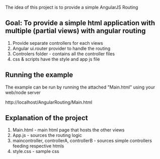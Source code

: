 The idea of this project is to provide a simple AngularJS Routing

## Goal: To provide a simple html application with multiple (partial views) with angular routing
1) Provide separate controllers for each views
2) Angular ui.router provider to handle the routing
3) Controlers folder - contains all the controller files
4) css & scripts have the style and app js file

## Running the example
The example can be run by running the attached "Main.html" using your web/node server

http://localhost/AngularRouting/Main.html

## Explanation of the project

1) Main.html - main html page that hosts the other views
2) App.js - sources the routing logic
3) maincontroller, controllerA, controllerB - sources simple controllers feeding respective htmls
4) style.css - sample css
